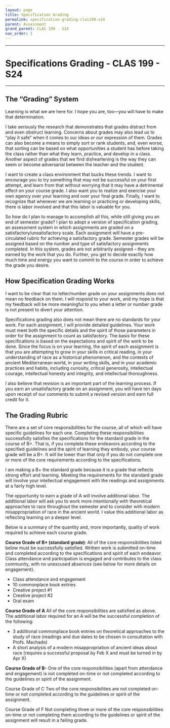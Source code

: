 ```yaml
---
layout: page
title: Specification Grading
permalink: specification-grading-clas199-s24
parent: Assessment
grand_parent: CLAS 199 - S24
nav_order: 1
---
```

***

# Specifications Grading - CLAS 199 - S24

***

## The “Grading” System

Learning is what we are here for. I hope you are, too—you will have to make that determination. 

I take seriously the research that demonstrates that grades distract from and even obstruct learning. Concerns about grades may also lead us to “play it safe” when it comes to our ideas or our expression of them. Grades can also become a means to simply sort or rank students, and, even worse, that sorting can be based on what opportunities a student has before taking the class rather than what they learn, practice, and develop in a class. Another aspect of grades that we find disheartening is the way they can seem or become adversarial between the teacher and the student.

I want to create a class environment that bucks these trends. I want to encourage you to try something that may not be successful on your first attempt, and learn from that without worrying that it may have a detrimental effect on your course grade. I also want you to realize and exercise your own agency over your learning and over your final grade. Finally, I want to recognize that whenever we are learning or practicing or developing skills, there is labor involved and that this labor is valuable for you.

So how do I plan to manage to accomplish all this, while still giving you an end of semester grade? I plan to adopt a version of specification grading, an assessment system in which assignments are graded on a satisfactory/unsatisfactory scale. Each assignment will have a pre-circulated rubric for achieving a satisfactory grade. Semester grades will be assigned based on the number and type of satisfactory assignments completed. In this system, grades are not arbitrarily assigned – they are earned by the work that you do. Further, you get to decide exactly how much time and energy you want to commit to the course in order to achieve the grade you desire.

## How Specification Grading Works

I want to be clear that no letter/number grade on your assignments does not mean no feedback on them. I will respond to your work, and my hope is that my feedback will be more meaningful to you when a letter or number grade is not present to divert your attention.

Specifications grading also does not mean there are no standards for your work. For each
assignment, I will provide detailed guidelines. Your work must meet both the specific details
and the spirit of those parameters in order for the assignment to count as satisfactory. The basis for these specifications is based on the expectations and spirit of the work to be done. Since the focus is on your learning, the spirit of each assignment is that you are attempting to grow in your skills in critical reading, in your understanding of race as a historical phenomenon, and the contexts of ancient Mediterranean world, in your writing skills, and in your academic practices and habits, including curiosity, critical generosity, intellectual courage, intellectual honesty and integrity, and intellectual thoroughness.

I also believe that revision is an important part of the learning process. If you earn an unsatisfactory grade on an assignment, you will have ten days upon receipt of our comments to submit a revised version and earn full credit for it. 

## The Grading Rubric

There are a set of core responsibilities for the course, all of which will have specific guidelines for each one. Completing these responsibilities successfully satisfies the specifications for the standard grade in the course of B+. That is, if you complete these endeavors according to the specified guidelines and the spirit of learning they embody, your course grade will be a B+. It will be lower than that only if you do not complete one or more of the core requirements according to the specifications.

I am making a B+ the standard grade because it is a grade that reflects strong effort and learning. Meeting the requirements for the standard grade will involve your intellectual engagement with the readings and assignments at a fairly high level.

The opportunity to earn a grade of A will involve additional labor. The additional labor will ask
you to work more intentionally with theoretical approaches to race throughout the semester and to consider with modern misappropriation of race in the ancient world. I value this additional labor as reflecting learning on a deeper level.

Below is a summary of the quantity and, more importantly, quality of work required to achieve each course grade.

**Course Grade of B+ (standard grade)**:
All of the core responsibilities listed below must be successfully satisfied. Written work is submitted on-time and completed according to the specifications and spirit of each endeavor. Class attendance and participation is engaged and contributes to the class community, with no unexcused absences (see below for more details on engagement).  
- Class attendance and engagement
- 10 commonplace book entries
- Creative project #1
- Creative project #2
- Oral exam

**Course Grade of A**
All of the core responsibilities are satisfied as above. The additional labor required for an A will be the successful completion of the following:
- 3 additional commonplace book entries on theoretical approaches to the study of race (readings and due dates to be chosen in consultation with Profs. Machado)
- A short analysis of a modern misappropriation of ancient ideas about race (requires a successful proposal by Feb X and must be turned in by Apr X)

**Course Grade of B-**
One of the core responsibilities (apart from attendance and engagement) is not completed on-time or not completed according to the
guidelines or spirit of the assignment.

Course Grade of C
Two of the core responsibilities are not completed on-time or not completed according to the
guidelines or spirit of the assignment.

Course Grade of F
Not completing three or more of the core responsibilities on-time or not completing them
according to the guidelines or spirit of the assignment will result in a failing grade.
 
